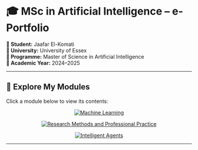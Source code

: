 # 🎓 MSc in Artificial Intelligence – e-Portfolio

**👤 Student:** Jaafar El-Komati  
**🏫 University:** University of Essex  
**📘 Programme:** Master of Science in Artificial Intelligence  
**📅 Academic Year:** 2024–2025  

---

## 📂 Explore My Modules

Click a module below to view its contents:

<p align="center">
  <a href="./Machine-Learning/">
    <img src="https://img.shields.io/badge/🧠_Machine_Learning-orange?style=for-the-badge" alt="Machine Learning">
  </a>
</p>
<p align="center">
  <a href="./Research-Methods-and-Professional-Practice/">
    <img src="https://img.shields.io/badge/📚_Research_Methods-blue?style=for-the-badge" alt="Research Methods and Professional Practice">
  </a>
</p>
<p align="center">
  <a href="./Intelligent-Agents/">
    <img src="https://img.shields.io/badge/🤖_Intelligent_Agents-green?style=for-the-badge" alt="Intelligent Agents">
  </a>
</p>

---
